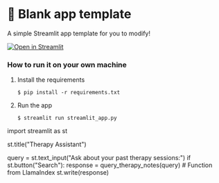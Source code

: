 # 🎈 Blank app template

A simple Streamlit app template for you to modify!

[![Open in Streamlit](https://static.streamlit.io/badges/streamlit_badge_black_white.svg)](https://blank-app-template.streamlit.app/)

### How to run it on your own machine

1. Install the requirements

   ```
   $ pip install -r requirements.txt
   ```

2. Run the app

   ```
   $ streamlit run streamlit_app.py
   ```
import streamlit as st

st.title("Therapy Assistant")

query = st.text_input("Ask about your past therapy sessions:")
if st.button("Search"):
    response = query_therapy_notes(query)  # Function from LlamaIndex
    st.write(response)